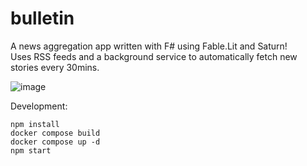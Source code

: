 # bulletin
A news aggregation app written with F# using Fable.Lit and Saturn!  
Uses RSS feeds and a background service to automatically fetch new stories every 30mins.
 
![image](https://user-images.githubusercontent.com/105478675/202519620-3df1894b-f418-441e-89ad-9117b953fe72.png)

Development:
```
npm install
docker compose build
docker compose up -d
npm start
```
